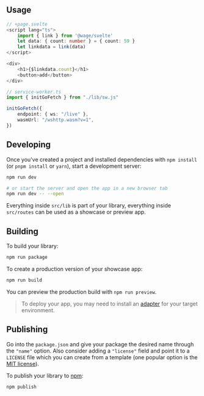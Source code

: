 ## Usage

```ts
// +page.svelte
<script lang="ts">
	import { link } from '@wage/svelte'
	let data: { count: number } = { count: 59 }
	let linkdata = link(data)
</script>

<div>
	<h1>{$linkdata.count}</h1>
	<button>add</button>
</div>
```

```ts
// service-worker.ts
import { initGoFetch } from "./lib/sw.js"

initGoFetch({
	endpoint: { ws: "/live" },
	wasmUrl: "/wshttp.wasm?v=1",
})
```

## Developing

Once you've created a project and installed dependencies with `npm install` (or `pnpm install` or `yarn`), start a development server:

```bash
npm run dev

# or start the server and open the app in a new browser tab
npm run dev -- --open
```

Everything inside `src/lib` is part of your library, everything inside `src/routes` can be used as a showcase or preview app.

## Building

To build your library:

```bash
npm run package
```

To create a production version of your showcase app:

```bash
npm run build
```

You can preview the production build with `npm run preview`.

> To deploy your app, you may need to install an [adapter](https://kit.svelte.dev/docs/adapters) for your target environment.

## Publishing

Go into the `package.json` and give your package the desired name through the `"name"` option. Also consider adding a `"license"` field and point it to a `LICENSE` file which you can create from a template (one popular option is the [MIT license](https://opensource.org/license/mit/)).

To publish your library to [npm](https://www.npmjs.com):

```bash
npm publish
```
